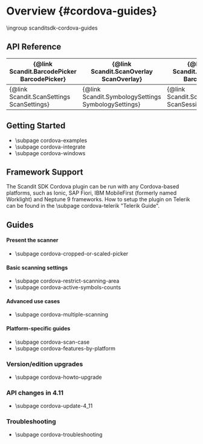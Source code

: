 Overview                     {#cordova-guides}
===================================
\ingroup scanditsdk-cordova-guides

## API Reference


| {@link Scandit.BarcodePicker BarcodePicker} | {@link Scandit.ScanOverlay ScanOverlay}             | {@link Scandit.Barcode Barcode}                 |
|---------------------------------------------|-----------------------------------------------------|-------------------------------------------------|
| {@link Scandit.ScanSettings ScanSettings}   | {@link Scandit.SymbologySettings SymbologySettings} | {@link Scandit.ScanSession ScanSession}         |


## Getting Started

* \subpage cordova-examples
* \subpage cordova-integrate
* \subpage cordova-windows

## Framework Support

The Scandit SDK Cordova plugin can be run with any Cordova-based platforms, such as Ionic, SAP Fiori, IBM MobileFirst (formerly named Worklight) and Neptune 9 frameworks.
How to setup the plugin on Telerik can be found in the \subpage cordova-telerik "Telerik Guide".

## Guides

#### Present the scanner

* \subpage cordova-cropped-or-scaled-picker

#### Basic scanning settings

* \subpage cordova-restrict-scanning-area
* \subpage cordova-active-symbols-counts

#### Advanced use cases

* \subpage cordova-multiple-scanning

#### Platform-specific guides

* \subpage cordova-scan-case
* \subpage cordova-features-by-platform

### Version/edition upgrades

* \subpage cordova-howto-upgrade

### API changes in 4.11

* \subpage cordova-update-4_11

### Troubleshooting

* \subpage cordova-troubleshooting
